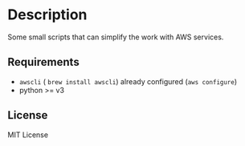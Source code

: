 # Description

Some small scripts that can simplify the work with AWS services.

## Requirements

* ```awscli``` ( ```brew install awscli```) already configured (```aws configure```)
* python >= v3

## License

MIT License